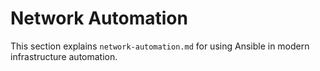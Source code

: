 # Network Automation

This section explains `network-automation.md` for using Ansible in modern infrastructure automation.